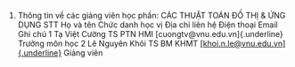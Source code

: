 1. Thông tin về các giảng viên học phần: CÁC THUẬT TOÁN ĐỒ THỊ & ỨNG DỤNG
STT Họ và tên Chức danh học vị Địa chỉ liên hệ Điện thoại Email Ghi chú 1 Tạ Việt Cường TS PTN HMI [cuongtv\@vnu.edu.vn]{.underline} Trưởng môn học
2 Lê Nguyên Khôi TS BM KHMT [[khoi.n.le\@vnu.edu.vn]{.underline}](mailto:khoi.n.le@vnu.edu.vn) Giảng viên
